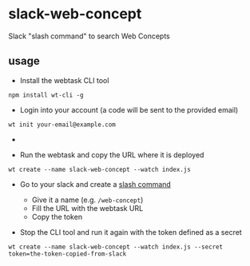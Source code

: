 # slack-web-concept
Slack "slash command" to search Web Concepts

## usage

* Install the webtask CLI tool

```
npm install wt-cli -g
```

* Login into your account (a code will be sent to the provided email)

```
wt init your-email@example.com
```

*

* Run the webtask and copy the URL where it is deployed

```
wt create --name slack-web-concept --watch index.js
```

* Go to your slack and create a [slash command](https://{teamname}.slack.com/apps/search?q=slash)
  * Give it a name (e.g. `/web-concept`)
  * Fill the URL with the webtask URL
  * Copy the token

* Stop the CLI tool and run it again with the token defined as a secret

```
wt create --name slack-web-concept --watch index.js --secret token=the-token-copied-from-slack
```
